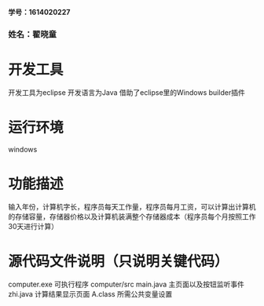 #### 学号：1614020227
### 姓名：翟晓童
# 开发工具
开发工具为eclipse
开发语言为Java
借助了eclipse里的Windows builder插件
# 运行环境
windows
# 功能描述
输入年份，计算机字长，程序员每天工作量，程序员每月工资，可以计算出计算机的存储容量，存储器价格以及计算机装满整个存储器成本（程序员每个月按照工作30天进行计算）
# 源代码文件说明（只说明关键代码）
computer.exe  可执行程序
computer/src
  main.java 主页面以及按钮监听事件
  zhi.java  计算结果显示页面
  A.class  所需公共变量设置
